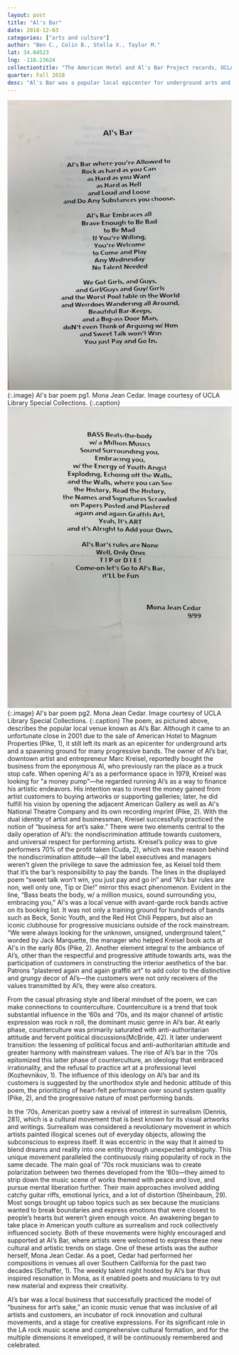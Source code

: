 ```yaml
---
layout: post
title: "Al's Bar"
date: 2018-12-03
categories: ["arts and culture"]
author: "Ben C., Colin B., Stella X., Taylor M."
lat: 34.04523
lng: -118.23624
collectiontitle: "The American Hotel and Al's Bar Project records, UCLA Library Special Collections"
quarter: Fall 2018
desc: "Al's Bar was a popular local epicenter for underground arts and progressive bands during the '70s."
---
```


![Al's bar poem pg1.](images/微信图片_20181121112938.jpg)
{:.image}
Al's bar poem pg1. Mona Jean Cedar. Image courtesy of UCLA Library Special Collections.
{:.caption}
![Al's bar poem pg2.](images/微信图片_201811211129381.jpg)
{:.image}
Al's bar poem pg2. Mona Jean Cedar. Image courtesy of UCLA Library Special Collections.
{:.caption}
The poem, as pictured above, describes the popular local venue known as Al’s Bar. Although it came to an unfortunate close in 2001 due to the sale of American Hotel to Magnum Properties (Pike, 1), it still left its mark as an epicenter for underground arts and a spawning ground for many progressive bands. The owner of Al’s bar, downtown artist and entrepreneur Marc Kreisel, reportedly bought the business from the eponymous Al, who previously ran the place as a truck stop cafe. When opening Al's as a performance space in 1979, Kreisel was looking for "a money pump"—he regarded running Al’s as a way to finance his artistic endeavors. His intention was to invest the money gained from artist customers to buying artworks or supporting galleries; later, he did fulfill his vision by opening the adjacent American Gallery as well as Al's National Theatre Company and its own recording imprint (Pike, 2). With the dual identity of artist and businessman, Kreisel successfully practiced the notion of “business for art’s sake.” There were two elements central to the daily operation of Al’s: the nondiscrimination attitude towards customers, and universal respect for performing artists. Kreisel’s policy was to give performers 70% of the profit taken (Cuda, 2), which was the reason behind the nondiscrimination attitude—all the label executives and managers weren’t given the privilege to save the admission fee, as Keisel told them that it’s the bar’s responsibility to pay the bands. The lines in the displayed poem “sweet talk won’t win, you just pay and go in” and “Al’s bar rules are non, well only one, Tip or Die!” mirror this exact phenomenon. Evident in the line, “Bass beats the body, w/ a million musics, sound surrounding you, embracing you,” Al's was a local venue with avant-garde rock bands active on its booking list. It was not only a training ground for hundreds of bands such as Beck, Sonic Youth, and the Red Hot Chili Peppers, but also an iconic clubhouse for progressive musicians outside of the rock mainstream. “We were always looking for the unknown, unsigned, underground talent,” worded by Jack Marquette, the manager who helped Kreisel book acts at Al's in the early 80s (Pike, 2). Another element integral to the ambiance of Al’s, other than the respectful and progressive attitude towards arts, was the participation of customers in constructing the interior aesthetics of the bar. Patrons “plastered again and again graffiti art” to add color to the distinctive and grungy decor of Al’s—the customers were not only receivers of the values transmitted by Al’s, they were also creators. 

From the casual phrasing style and liberal mindset of the poem, we can make connections to counterculture. Counterculture is a trend that took substantial influence in the ‘60s and ‘70s, and its major channel of artistic expression was rock n roll, the dominant music genre in Al’s bar. At early phase, counterculture was primarily saturated with anti-authoritarian attitude and fervent political discussions(McBride, 42). It later underwent transition: the lessening of political focus and anti-authoritarian attitude and greater harmony with mainstream values. The rise of Al’s bar in the ‘70s epitomized this latter phase of counterculture, an ideology that embraced irrationality, and the refusal to practice art at a professional level (Kozhevnikov, 1). The influence of this ideology on Al’s bar and its customers is suggested by the unorthodox style and hedonic attitude of this poem, the prioritizing of heart-felt performance over sound system quality (Pike, 2), and the progressive nature of most performing bands.

In the ‘70s, American poetry saw a revival of interest in surrealism (Dennis, 281), which is a cultural movement that is best known for its visual artworks and writings. Surrealism was considered a revolutionary movement in which artists painted illogical scenes out of everyday objects, allowing the subconscious to express itself. It was eccentric in the way that it aimed to blend dreams and reality into one entity through unexpected ambiguity. This unique movement paralleled the continuously rising popularity of rock in the same decade. The main goal of ‘70s rock musicians was to create polarization between two themes developed from the ‘60s—they aimed to strip down the music scene of works themed with peace and love, and pursue mental liberation further. Their main approaches involved adding catchy guitar riffs, emotional lyrics, and a lot of distortion (Sheinbaum, 29). Most songs brought up taboo topics such as sex because the musicians wanted to break boundaries and express emotions that were closest to people’s hearts but weren’t given enough voice. An awakening began to take place in American youth culture as surrealism and rock collectively influenced society. Both of these movements were highly encouraged and supported at Al’s Bar, where artists were welcomed to express these new cultural and artistic trends on stage. One of these artists was the author herself, Mona Jean Cedar. As a poet, Cedar had performed her compositions in venues all over Southern California for the past two decades (Schaffer, 1). The weekly talent night hosted by Al’s bar thus inspired resonation in Mona, as it enabled poets and musicians to try out new material and express their creativity.

Al’s bar was a local business that successfully practiced the model of “business for art’s sake,” an iconic music venue that was inclusive of all artists and customers, an incubator of rock innovation and cultural movements, and a stage for creative expressions. For its significant role in the LA rock music scene and comprehensive cultural formation, and for the multiple dimensions it enveloped, it will be continuously remembered and celebrated. 

